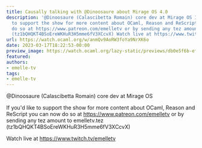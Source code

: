 ```yaml
---
title: Causally talking with @Dinoosaure about Mirage OS 4.0
description: '@Dinoosaure (Calascibetta Romain) core dev at Mirage OS If you''d like
  to support the show for more content about OCaml, Reason and ReScript  you can now
  do so at https://www.patreon.com/emelletv or by sending any tez amount to emelletv.tez
  (tz1bQHQKT4BSoEreWKHuR3H5mme6fV3XCcvX) Watch live at https://www.twitch.tv/emelletv'
url: https://watch.ocaml.org/w/anmQv9AoRW3foYa9NrXK6o
date: 2023-03-17T18:22:53-00:00
preview_image: https://watch.ocaml.org/lazy-static/previews/db0e5f6b-ef64-43d5-8a59-a5515b27940b.jpg
featured:
authors:
- emelle-tv
tags:
- emelle-tv
---
```


<p>@Dinoosaure (Calascibetta Romain) core dev at Mirage OS</p>
<p>If you'd like to support the show for more content about OCaml, Reason and ReScript  you can now do so at <a href="https://www.patreon.com/emelletv" target="_blank" rel="noopener noreferrer">https://www.patreon.com/emelletv</a> or by sending any tez amount to emelletv.tez (tz1bQHQKT4BSoEreWKHuR3H5mme6fV3XCcvX)</p>
<p>Watch live at <a href="https://www.twitch.tv/emelletv" target="_blank" rel="noopener noreferrer">https://www.twitch.tv/emelletv</a></p>

